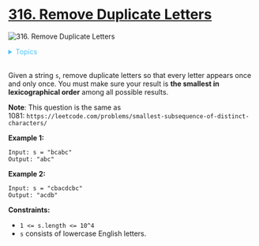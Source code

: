 # [316. Remove Duplicate Letters](https://leetcode-cn.com/problems/remove-duplicate-letters/)


![316. Remove Duplicate Letters](https://img.shields.io/badge/Difficulty-Medium-F8AF40.svg)

<details>
<summary style="color:#4FC3F7">Topics</summary>

* [`Stack`](https://leetcode.com/tag/stack/)
* [`Greedy`](https://leetcode.com/tag/greedy/)
* [`String`](https://leetcode.com/tag/string/)

</details>
<br />

Given a string `s`, remove duplicate letters so that every letter appears once and only once. You must make sure your result is **the smallest in lexicographical order** among all possible results.

**Note**: This question is the same as 1081: `https://leetcode.com/problems/smallest-subsequence-of-distinct-characters/`


**Example 1:**

```
Input: s = "bcabc"
Output: "abc"
```

**Example 2:**

```
Input: s = "cbacdcbc"
Output: "acdb"
```

**Constraints:**

 + `1 <= s.length <= 10^4`
 + `s` consists of lowercase English letters.
